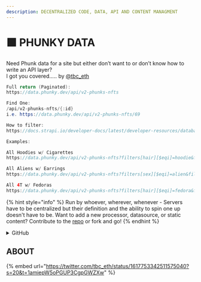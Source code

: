 ```yaml
---
description: DECENTRALIZED CODE, DATA, API AND CONTENT MANAGMENT
---
```


# 🟩 PHUNKY DATA

Need Phunk data for a site but either don’t want to or don’t know how to write an API layer? \
I got you covered..... by [@tbc\_eth](https://twitter.com/tbc\_eth)

```java
Full return (Paginated): 
https://data.phunky.dev/api/v2-phunks-nfts

Find One:
/api/v2-phunks-nfts/{:id}
i.e. https://data.phunky.dev/api/v2-phunks-nfts/69

How to filter:
https://docs.strapi.io/developer-docs/latest/developer-resources/database-apis-reference/rest/api-parameters.html

Examples:

All Hoodies w/ Cigarettes
https://data.phunky.dev/api/v2-phunks-nfts?filters[hair][$eqi]=hoodie&filters[mouth][$eqi]=cigarette

All Aliens w/ Earrings
https://data.phunky.dev/api/v2-phunks-nfts?filters[sex][$eqi]=alien&filters[ears][$eqi]=earring

All 4T w/ Fedoras
https://data.phunky.dev/api/v2-phunks-nfts?filters[hair][$eqi]=fedora&filters[traitTag][$eq]=4T
```

{% hint style="info" %}
Run by whoever, wherever, whenever - Servers have to be centralized but their definition and the ability to spin one up doesn't have to be. Want to add a new processor, datasource, or static content? Contribute to the [repo](https://github.com/theblockchaineth/PhunkyData) or fork and go!
{% endhint %}

<details>

<summary>GitHub</summary>

[https://github.com/theblockchaineth/PhunkyData](https://github.com/theblockchaineth/PhunkyData)

</details>

## ABOUT

{% embed url="https://twitter.com/tbc_eth/status/1617753342511575040?s=20&t=1amiepW5oPGUP3CgpGWZXw" %}
